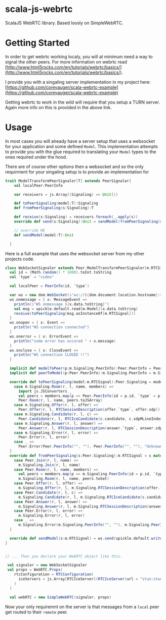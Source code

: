 # scala-js-webrtc
ScalaJS WebRTC library.  Based loosly on SimpleWebRTC.

# Getting Started
In order to get webrtc working localy, you will at minimum need a way to signal the other peers.  For more information on webrtc read [http://www.html5rocks.com/en/tutorials/webrtc/basics/](http://www.html5rocks.com/en/tutorials/webrtc/basics/).

I provide you with a singaling server implementation in my project here:
[https://github.com/coreyauger/scala-webrtc-example](https://github.com/coreyauger/scala-webrtc-example)

Getting webrtc to work in the wild will require that you setup a TURN server.  Again more info on this is provided in the above link.

# Usage
In most cases you will already have a server setup that uses a websocket for your application and some defined `Model`.  This implementation attempts to provide you with the glue required to translating your `Model` types to the ones required under the hood.  

There are of course other options then a websocket and so the only requirment for your singaling setup is to provide an implementation for 

```scala
trait ModelTransformPeerSignaler[T] extends PeerSignaler{
    val localPeer:PeerInfo

    var receivers = js.Array[(Signaling) => Unit]()

    def toPeerSignaling(model:T):Signaling
    def fromPeerSignaling(s:Signaling):T

    def receive(s:Signaling) = receivers.foreach(_.apply(s))
    override def send(s:Signaling):Unit = sendModel(fromPeerSignaling(s))

    // override ME
    def sendModel(model:T):Unit

  }
```

Here is a full example that uses the websocket server from my other projects code.

```scala
class WebSocketSignaler extends Peer.ModelTransformPeerSignaler[m.RTCSignal]{
  val id = (Math.random() * 1000).toInt.toString
  val `type` = "video"

  val localPeer = PeerInfo(id, `type`)

  var ws = new dom.WebSocket(s"ws://${dom.document.location.hostname}:${dom.document.location.port}/ws/${id}")
  ws.onmessage = { x: MessageEvent =>
    println(s"WS onmessage ${x.data.toString}")
    val msg = upickle.default.read[m.Model](x.data.toString)
    receive(toPeerSignaling(msg.asInstanceOf[m.RTCSignal]))
  }
  ws.onopen = { x: Event =>
    println("WS connection connected")
  }
  ws.onerror = { x: ErrorEvent =>
    println("some error has occured " + x.message)
  }
  ws.onclose = { x: CloseEvent =>
    println("WS connection CLOSED !!")
  }

  implicit def modelToPeer(p:m.Signaling.PeerInfo):Peer.PeerInfo = Peer.PeerInfo(p.id, p.`type`)
  implicit def peerToModel(p:Peer.PeerInfo):m.Signaling.PeerInfo = m.Signaling.PeerInfo(p.id, p.`type`)

  override def toPeerSignaling(model:m.RTCSignal):Peer.Signaling = model match{
    case m.Signaling.Room(r, l, name, members) =>
      import js.JSConverters._
      val peers = members.map(p => Peer.PeerInfo(id = p.id, `type` = p.`type`))
      Peer.Room(r, l, name, peers.toJSArray)
    case m.Signaling.Offer(r, l, offer) =>
      Peer.Offer(r, l, RTCSessionDescription(offer.`type`, offer.sdp))
    case m.Signaling.Candidate(r, l, c) =>
      Peer.Candidate(r, l, RTCIceCandidate(c.candidate, c.sdpMLineIndex, c.sdpMid))
    case m.Signaling.Answer(r, l, answer) =>
      Peer.Answer(r, l, RTCSessionDescription(answer.`type`, answer.sdp))
    case m.Signaling.Error(r, l, error) =>
      Peer.Error(r, l, error)
    case _ =>
      Peer.Error(Peer.PeerInfo("", ""), Peer.PeerInfo("", ""), "Unknown signaling type")
  }
  override def fromPeerSignaling(s:Peer.Signaling):m.RTCSignal = s match{
    case Peer.Join(r, l, name) =>
      m.Signaling.Join(r, l, name)
    case Peer.Room(r, l, name, members) =>
      val peers = members.map(p => m.Signaling.PeerInfo(id = p.id, `type` = p.`type`))
      m.Signaling.Room(r, l, name, peers.toSet)
    case Peer.Offer(r, l, offer) =>
      m.Signaling.Offer(r, l, m.Signaling.RTCSessionDescription(offer.`type`, offer.sdp))
    case Peer.Candidate(r, l, c) =>
      m.Signaling.Candidate(r, l, m.Signaling.RTCIceCandidate(c.candidate, c.sdpMLineIndex, c.sdpMid))
    case Peer.Answer(r, l, answer) =>
      m.Signaling.Answer(r, l, m.Signaling.RTCSessionDescription(answer.`type`, answer.sdp))
    case Peer.Error(r, l, error) =>
      m.Signaling.Error(r, l, error)
    case _ =>
      m.Signaling.Error(m.Signaling.PeerInfo("", ""), m.Signaling.PeerInfo("", ""), "Unknown signaling type")
  }

  override def sendModel(s:m.RTCSignal) = ws.send(upickle.default.write(s))
}


// ... Then you declare your WebRTC object like this.

 val signaler = new WebSocketSignaler
 val props = WebRTC.Props(
    rtcConfiguration = RTCConfiguration(
      iceServers = js.Array[RTCIceServer](RTCIceServer(url = "stun:stun.l.google.com:19302"))
    )
  )

  val webRTC = new SimpleWebRTC(signaler, props)
```

Now your only requiremnt on the server is that messages from a `local` peer get routed to their `remote` peer.
